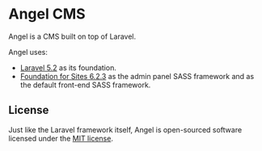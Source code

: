 # Angel CMS

Angel is a CMS built on top of Laravel.

Angel uses:
* [Laravel 5.2](https://laravel.com/docs/5.2) as its foundation.
* [Foundation for Sites 6.2.3](http://foundation.zurb.com/sites/docs/) as the
  admin panel SASS framework and as the default front-end SASS framework.

## License

Just like the Laravel framework itself, Angel is open-sourced software licensed
under the [MIT license](http://opensource.org/licenses/MIT).

